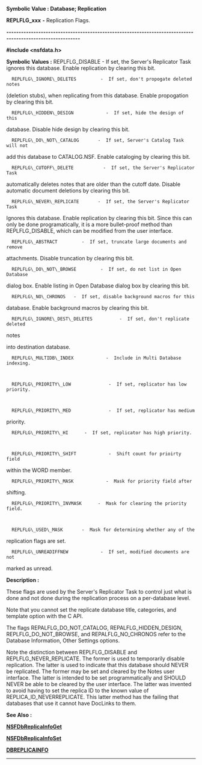 




<!--
 /\* Font Definitions \*/
 @font-face
 {font-family:"Tms Rmn";
 panose-1:2 2 6 3 4 5 5 2 3 4;}
@font-face
 {font-family:Helv;
 panose-1:2 11 6 4 2 2 2 3 2 4;}
@font-face
 {font-family:"Cambria Math";
 panose-1:2 4 5 3 5 4 6 3 2 4;}
 /\* Style Definitions \*/
 p.MsoNormal, li.MsoNormal, div.MsoNormal
 {margin-top:0cm;
 margin-right:0cm;
 margin-bottom:8.0pt;
 margin-left:0cm;
 line-height:107%;
 font-size:11.0pt;
 font-family:"Calibri",sans-serif;}
.MsoChpDefault
 {font-size:11.0pt;}
.MsoPapDefault
 {margin-bottom:8.0pt;
 line-height:107%;}
 /\* Page Definitions \*/
 @page WordSection1
 {size:612.0pt 792.0pt;
 margin:72.0pt 72.0pt 72.0pt 72.0pt;}
div.WordSection1
 {page:WordSection1;}
-->




 


**Symbolic Value : Database;
Replication**



**REPLFLG\_xxx** **-** Replication
Flags.


**----------------------------------------------------------------------------------------------------------**



**#include <nsfdata.h>**


 **Symbolic Values :**      REPLFLG\_DISABLE             -  If set, the Server's
Replicator Task ignores this database. Enable replication by clearing this bit.  

  

      REPLFLG\_IGNORE\_DELETES         -  If set, don't propogate deleted notes
(deletion stubs), when replicating from this database. Enable propogation by
clearing this bit.  

  

      REPLFLG\_HIDDEN\_DESIGN            -  If set, hide the design of this
database. Disable hide design by clearing this bit.  

  

      REPLFLG\_DO\_NOT\_CATALOG       -  If set, Server's Catalog Task will not
add this database to CATALOG.NSF. Enable cataloging by clearing this bit.  

  

      REPLFLG\_CUTOFF\_DELETE           -  If set, the Server's Replicator Task
automatically deletes notes that are older than the cutoff date. Disable
automatic document deletions by clearing this bit.  

  

      REPLFLG\_NEVER\_REPLICATE       -  If set, the Server's Replicator Task
Ignores this database. Enable replication by clearing this bit. Since this can
only be done programatically, it is a more bullet-proof method than
REPLFLG\_DISABLE, which can be modified from the user interface.  

  

      REPLFLG\_ABSTRACT         -  If set, truncate large documents and remove
attachments. Disable truncation by clearing this bit.  

  

      REPLFLG\_DO\_NOT\_BROWSE         -  If set, do not list in Open Database
dialog box. Enable listing in Open Database dialog box by clearing this bit.  

  

      REPLFLG\_NO\_CHRONOS   -  If set, disable background macros for this
database. Enable background macros by clearing this bit.  

  

      REPLFLG\_IGNORE\_DEST\_DELETES          -  If set, don't replicate deleted
notes  

 into destination database.  

  

      REPLFLG\_MULTIDB\_INDEX            -  Include in Multi Database indexing.  

  

      REPLFLG\_PRIORITY\_LOW              -  If set, replicator has low priority.  

  

      REPLFLG\_PRIORITY\_MED              -  If set, replicator has medium
priority.  

  

      REPLFLG\_PRIORITY\_HI      -  If set, replicator has high priority.  

  

      REPLFLG\_PRIORITY\_SHIFT            -  Shift count for prioirty field
within the WORD member.  

  

      REPLFLG\_PRIORITY\_MASK            -  Mask for priority field after
shifting.  

  

      REPLFLG\_PRIORITY\_INVMASK      -  Mask for clearing the priority field.  

  

      REPLFLG\_USED\_MASK       -  Mask for determining whether any of the
replication flags are set.  

  

      REPLFLG\_UNREADIFFNEW            -  If set, modified documents are not
marked as unread.  

  




**Description :**



These flags
are used by the Server's Replicator Task to control just what is done and not
done during the replication process on a per-database level.  

  

Note that you cannot set the replicate database title, categories, and template
option with the C API.  

  

The flags REPALFLG\_DO\_NOT\_CATALOG, REPALFLG\_HIDDEN\_DESIGN,
REPLFLG\_DO\_NOT\_BROWSE, and REPALFLG\_NO\_CHRONOS refer to the Database
Information, Other Settings options.  

  

Note the distinction between REPLFLG\_DISABLE and REPLFLG\_NEVER\_REPLICATE. The
former is used to temporarily disable replication.  The latter is used to
indicate that this database should NEVER be replicated.  The former may be set
and cleared by the Notes user interface. The latter is intended to be set
programmatically and SHOULD NEVER be able to be cleared by the user interface. 
The latter was invented to avoid having to set the replica ID to the known
value of REPLICA\_ID\_NEVERREPLICATE.  This latter method has the failing that
databases  that use it cannot have DocLinks to them.


 **See Also :**


**[NSFDbReplicaInfoGet](NSFDbReplicaInfoGet.md)**


**[NSFDbReplicaInfoSet](NSFDbReplicaInfoSet.md)**


**[DBREPLICAINFO](DBREPLICAINFO.md)**



----------------------------------------------------------------------------------------------------------


 





